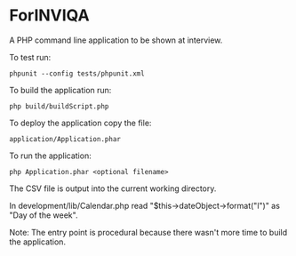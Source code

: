 # ForINVIQA
A PHP command line application to be shown at interview.

To test run:

    phpunit --config tests/phpunit.xml

To build the application run:

    php build/buildScript.php
  
To deploy the application copy the file:

    application/Application.phar
  
To run the application:

    php Application.phar <optional filename>
    
The CSV file is output into the current working directory.
  
In development/lib/Calendar.php read "$this->dateObject->format("l")"  as "Day of the week".

Note: The entry point is procedural because there wasn't more time to build the application.
